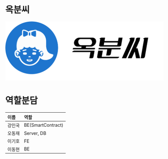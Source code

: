 # 옥분씨

![LOGO](./DOC/LOGO.png)

# 역할분담

| 이름   | 역할              |
| :----- | :---------------- |
| 강인국 | BE(SmartContract) |
| 오동재 | Server, DB        |
| 이기호 | FE                |
| 이동현 | BE                |
